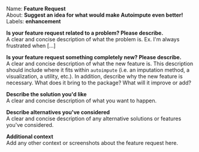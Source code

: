 Name: **Feature Request**  
About: **Suggest an idea for what would make Autoimpute even better!**  
Labels: **enhancement**  

**Is your feature request related to a problem? Please describe.**  
A clear and concise description of what the problem is. Ex. I'm always frustrated when [...]  

**Is your feature request something completely new? Please describe.**  
A clear and concise description of what the new feature is. This description should include where it fits within `autoimpute` (i.e. an imputation method, a visualization, a utility, etc.). In addition, describe why the new feature is necessary. What does it bring to the package? What will it improve or add?

**Describe the solution you'd like**  
A clear and concise description of what you want to happen.  

**Describe alternatives you've considered**  
A clear and concise description of any alternative solutions or features you've considered.  

**Additional context**  
Add any other context or screenshots about the feature request here.  
